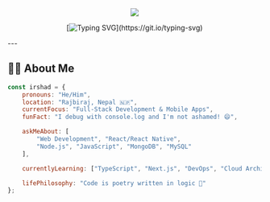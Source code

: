 <div align="center">
  
<!-- Dynamic Header with Gradient -->
<!-- Dynamic Header with Gradient -->
<img src="https://capsule-render.vercel.app/api?type=waving&color=gradient&customColorList=12&height=200&section=header&text=Md%20Irsad%20Aalam&fontSize=50&fontColor=fff&animation=fadeIn&fontAlignY=35&desc=Full-Stack%20Developer%20%7C%20Problem%20Solver%20%7C%20Tech%20Enthusiast&descAlignY=55&descSize=18"/>

<!-- Animated Typing Effect -->
[![Typing SVG](https://readme-typing-svg.demolab.com?font=JetBrains+Mono&size=28&duration=3000&pause=800&color=00D9FF&center=true&vCenter=true&width=800&lines=Welcome+to+my+digital+realm!+🚀;Building+the+future%2C+one+line+at+a+time;Full-Stack+Developer+%7C+Nepal+🇳🇵;Turning+coffee+into+code+since+2023+☕;Open+to+collaboration+and+new+opportunities!)](https://git.io/typing-svg)

</div>
---

## 🧑‍💻 About Me

```javascript
const irshad = {
    pronouns: "He/Him",
    location: "Rajbiraj, Nepal 🇳🇵",
    currentFocus: "Full-Stack Development & Mobile Apps",
    funFact: "I debug with console.log and I'm not ashamed! 😄",

    askMeAbout: [
        "Web Development", "React/React Native", 
        "Node.js", "JavaScript", "MongoDB", "MySQL"
    ],

    currentlyLearning: ["TypeScript", "Next.js", "DevOps", "Cloud Architecture"],

    lifePhilosophy: "Code is poetry written in logic 🎨"
};


